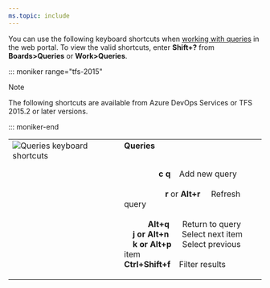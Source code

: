 ```yaml
---
ms.topic: include
---
```



<a id="queries-web-portal-shortcuts"></a>

You can use the following keyboard shortcuts when [working with queries](/azure/devops/boards/queries/using-queries) in the web portal. To view the valid shortcuts, enter **Shift+?** from **Boards>Queries** or **Work>Queries**. 

::: moniker range="tfs-2015"  
>[!NOTE]  
>The following shortcuts are available from Azure DevOps Services or TFS 2015.2 or later versions.  

::: moniker-end  

<table width="70%">
<tbody valign="top">
<tr>
<td><img src="/azure/devops/_shared/_img/keyboard-shortcuts/queries-new-shortcut.png" alt="Queries keyboard shortcuts"/></td>
<td>
<strong>Queries</strong><br/><br/>

&nbsp;&nbsp;&nbsp;&nbsp;&nbsp;&nbsp;&nbsp;&nbsp;&nbsp;&nbsp;&nbsp;&nbsp;&nbsp;&nbsp;&nbsp;&nbsp;**c q**&nbsp;&nbsp;&nbsp;&nbsp;Add new query<br/>
<br/>
&nbsp;&nbsp;&nbsp;&nbsp;&nbsp;&nbsp;&nbsp;&nbsp;&nbsp;&nbsp;&nbsp;&nbsp;&nbsp;&nbsp;&nbsp;&nbsp;&nbsp;&nbsp;&nbsp;**r** or **Alt+r**&nbsp;&nbsp;&nbsp;&nbsp;&nbsp;Refresh query<br/><br/>
&nbsp;&nbsp;&nbsp;&nbsp;&nbsp;&nbsp;&nbsp;&nbsp;&nbsp;&nbsp;&nbsp;**Alt+q**&nbsp;&nbsp;&nbsp;&nbsp;&nbsp;&nbsp;Return to query<br/> 
&nbsp;&nbsp;&nbsp;&nbsp;**j or Alt+n**&nbsp;&nbsp;&nbsp;&nbsp;&nbsp;&nbsp;Select next item<br/>
&nbsp;&nbsp;&nbsp;&nbsp;**k or Alt+p**&nbsp;&nbsp;&nbsp;&nbsp;&nbsp;Select previous item<br/>
**Ctrl+Shift+f**&nbsp;&nbsp;&nbsp;&nbsp;Filter results<br/>
</td>
</tr>
</tbody>
</table>

